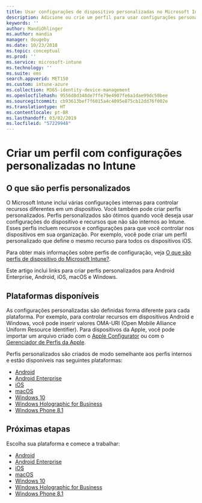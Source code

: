 ```yaml
---
title: Usar configurações de dispositivo personalizadas no Microsoft Intune – Azure | Microsoft Docs
description: Adicione ou crie um perfil para usar configurações personalizadas para dispositivos Windows Phone, Windows 8.1, Windows 10 e posteriores, Android, Android Enterprise, macOS e iOS usando o Microsoft Intune
keywords: ''
author: MandiOhlinger
ms.author: mandia
manager: dougeby
ms.date: 10/23/2018
ms.topic: conceptual
ms.prod: ''
ms.service: microsoft-intune
ms.technology: ''
ms.suite: ems
search.appverid: MET150
ms.custom: intune-azure
ms.collection: M365-identity-device-management
ms.openlocfilehash: 9556d8d348de7ffe79e4907fe6a1dae99dc50bee
ms.sourcegitcommit: cb93613bef7f6015a4c4095e875cb12dd76f002e
ms.translationtype: HT
ms.contentlocale: pt-BR
ms.lasthandoff: 03/02/2019
ms.locfileid: "57229948"
---
```

# <a name="create-a-profile-with-custom-settings-in-intune"></a>Criar um perfil com configurações personalizadas no Intune

## <a name="what-are-custom-profiles"></a>O que são perfis personalizados

O Microsoft Intune inclui várias configurações internas para controlar recursos diferentes em um dispositivo. Você também pode criar perfis personalizados. Perfis personalizados são ótimos quando você deseja usar configurações do dispositivo e recursos que não são internos ao Intune. Esses perfis incluem recursos e configurações para que você controlar nos dispositivos em sua organização. Por exemplo, você pode criar um perfil personalizado que define o mesmo recurso para todos os dispositivos iOS.

Para obter mais informações sobre perfis de configuração, veja [O que são perfis de dispositivo do Microsoft Intune?](device-profiles.md). 

Este artigo inclui links para criar perfis personalizados para Android Enterprise, Android, iOS, macOS e Windows.

## <a name="available-platforms"></a>Plataformas disponíveis

As configurações personalizadas são definidas forma diferente para cada plataforma. Por exemplo, para controlar recursos em dispositivos Android e Windows, você pode inserir valores OMA-URI (Open Mobile Alliance Uniform Resource Identifier). Para dispositivos da Apple, você pode importar um arquivo criado com o [Apple Configurator](https://itunes.apple.com/us/app/apple-configurator-2/id1037126344?mt=12) ou com o [Gerenciador de Perfis da Apple](https://support.apple.com/profile-manager).

Perfis personalizados são criados de modo semelhante aos perfis internos e estão disponíveis nas seguintes plataformas:

- [Android](custom-settings-android.md)
- [Android Enterprise](custom-settings-android-for-work.md)
- [iOS](custom-settings-ios.md)
- [macOS](custom-settings-macos.md)
- [Windows 10](custom-settings-windows-10.md)
- [Windows Holographic for Business](custom-settings-windows-holographic.md)
- [Windows Phone 8.1](custom-settings-windows-phone-8-1.md)

## <a name="next-steps"></a>Próximas etapas

Escolha sua plataforma e comece a trabalhar:

- [Android](custom-settings-android.md)
- [Android Enterprise](custom-settings-android-for-work.md)
- [iOS](custom-settings-ios.md)
- [macOS](custom-settings-macos.md)
- [Windows 10](custom-settings-windows-10.md)
- [Windows Holographic for Business](custom-settings-windows-holographic.md)
- [Windows Phone 8.1](custom-settings-windows-phone-8-1.md)
